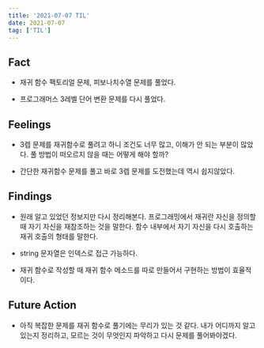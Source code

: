 ```yaml
---
title: '2021-07-07 TIL'
date: 2021-07-07
tag: ['TIL']
---
```


## Fact

- 재귀 함수 팩토리얼 문제, 피보나치수열 문제를 풀었다.

- 프로그래머스 3레벨 단어 변환 문제를 다시 풀었다.

## Feelings

- 3렙 문제를 재귀함수로 풀려고 하니 조건도 너무 많고, 이해가 안 되는 부분이 많았다.
  풀 방법이 떠오르지 않을 때는 어떻게 해야 할까?

- 간단한 재귀함수 문제를 풀고 바로 3렙 문제를 도전했는데 역시 쉽지않았다.

## Findings

- 원래 알고 있었던 정보지만 다시 정리해본다.
  프로그래밍에서 재귀란 자신을 정의할 때 자기 자신을 재참조하는 것을 말한다. 함수 내부에서 자기 자신을 다시 호출하는 재귀 호출의 형태를 말한다.

- string 문자열은 인덱스로 접근 가능하다.

- 재귀 함수로 작성할 때 재귀 함수 메소드를 따로 만들어서 구현하는 방법이 효율적이다.

## Future Action

- 아직 복잡한 문제를 재귀 함수로 풀기에는 무리가 있는 것 같다. 내가 어디까지 알고 있는지 정리하고, 모르는 것이 무엇인지 파악하고 다시 문제를 풀어봐야겠다.
